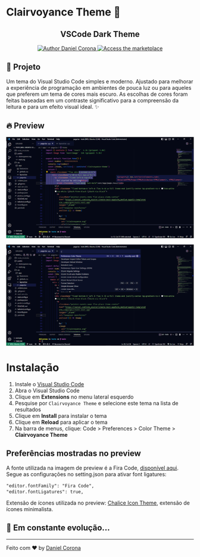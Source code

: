 # Clairvoyance Theme 🔮

<h2 align="center">VSCode Dark Theme</h2>
<div align="center">
  <a href="https://github.com/dnlcorona" target="_blank">
    <img alt="Author Daniel Corona" src="https://img.shields.io/badge/Author%20-Daniel%20Corona-ffffff">
  </a>

  <a href="https://marketplace.visualstudio.com/items?itemName=dnlcorona.clairvoyance-theme" target="_blank">
    <img alt="Access the marketplace" src="https://img.shields.io/badge/VISUAL%20STUDIO%20MARKETPLACE-v1.0.0-ffffff?style=social">
  </a>
</div>

## 📁 Projeto

Um tema do Visual Studio Code simples e moderno. Ajustado para melhorar a experiência de programação em ambientes de pouca luz ou para aqueles que preferem um tema de cores mais escuro. As escolhas de cores foram feitas baseadas em um contraste significativo para a compreensão da leitura e para um efeito visual ideal. ✨

## 🔥 Preview

![First Screen](preview-screen-1.png)


![Second Screen](preview-screen-2.png)

# Instalação

1.  Instale o [Visual Studio Code](https://code.visualstudio.com/)
2.  Abra o Visual Studio Code
3.  Clique em **Extensions** no menu lateral esquerdo
4.  Pesquise por `Clairvoyance Theme` e selecione este tema na lista de resultados
5.  Clique em **Install** para instalar o tema
6.  Clique em **Reload** para aplicar o tema
7.  Na barra de menus, clique: Code > Preferences > Color Theme > **Clairvoyance Theme**


## Preferências mostradas no preview

A fonte utilizada na imagem de preview é a Fira Code, [disponível aqui](https://github.com/tonsky/FiraCode). Segue as configurações no setting.json para ativar font ligatures:

```
"editor.fontFamily": "Fira Code",
"editor.fontLigatures": true,
```

Extensão de ícones utilizada no preview: [Chalice Icon Theme](https://marketplace.visualstudio.com/items?itemName=artlaman.chalice-icon-theme), extensão de ícones minimalista.


## 🚀 **Em constante evolução...**

---

Feito com ♥ by [Daniel Corona](https://www.linkedin.com/in/dnlcorona/)
